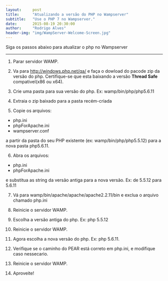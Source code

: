 ```yaml
---
layout:     post
title:      "Atualizando a versão do PHP no Wampserver"
subtitle:   "Use o PHP 7 no Wampserver."
date:       2015-08-19 20:30:00
author:     "Rodrigo Alves"
header-img: "img/WampServer-Welcome-Screen.jpg"
---
```


<p>Siga os passos abaixo para atualizar o php no Wampserver</p>
<hr>

1.    Parar servidor WAMP.

2.    Va para http://windows.php.net/qa/ e faça o dowload do pacode zip da versão do php. Certifique-se que esta baixando a versão  **Thread Safe** compativel(x86 ou x64).

3.  Crie uma pasta para sua versão do php. Ex: wamp/bin/php/php5.6.11

4.  Extraia o zip baixado para a pasta recém-criada

5.  Copie os arquivos:
  * php.ini
  * phpForApache.ini
  * wampserver.conf
  
  a partir da pasta do seu PHP existente (ex: wamp/bin/php/php5.5.12) para a nova pasta php5.6.11.

6.  Abra os arquivos:
  *  php.ini
  * phpForApache.ini

  e substitua as string da versão antiga para a nova versão. Ex: de 5.5.12 para 5.6.11

7.   Vá para wamp/bin/apache/apache/apache2.2.11/bin e exclua o arquivo chamado php.ini

8.   Reinicie o servidor WAMP.

9.   Escolha a versão antiga do php. Ex: php 5.5.12

10.   Reinicie o servidor WAMP.

11.   Agora escolha a nova versão do php. Ex: php 5.6.11.

12.   Verifique se o caminho do PEAR está correto em php.ini,  e modifique caso nessecario.

13.   Reinicie o servidor WAMP.

14.   Aproveite!